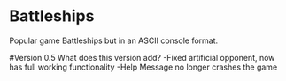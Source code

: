 # Battleships
Popular game Battleships but in an ASCII console format.

#Version 0.5
What does this version add?
-Fixed artificial opponent, now has full working functionality 
-Help Message no longer crashes the game
